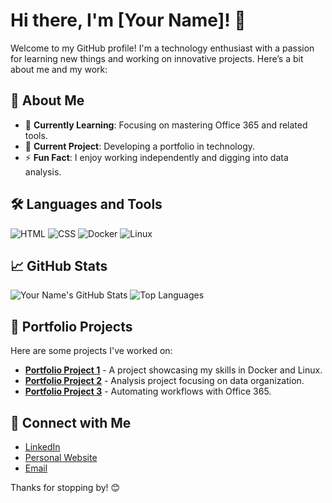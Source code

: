 # Hi there, I'm [Your Name]! 👋

Welcome to my GitHub profile! I'm a technology enthusiast with a passion for learning new things and working on innovative projects. Here’s a bit about me and my work:

## 💫 About Me
- 🌱 **Currently Learning**: Focusing on mastering Office 365 and related tools.
- 🔭 **Current Project**: Developing a portfolio in technology.
- ⚡ **Fun Fact**: I enjoy working independently and digging into data analysis.

## 🛠️ Languages and Tools
![HTML](https://img.shields.io/badge/-HTML-05122A?style=flat&logo=html5)
![CSS](https://img.shields.io/badge/-CSS-05122A?style=flat&logo=css3&logoColor=1572B6)
![Docker](https://img.shields.io/badge/-Docker-05122A?style=flat&logo=docker)
![Linux](https://img.shields.io/badge/-Linux-05122A?style=flat&logo=linux)

## 📈 GitHub Stats
![Your Name's GitHub Stats](https://github-readme-stats.vercel.app/api?username=yourusername&show_icons=true&theme=radical)
![Top Languages](https://github-readme-stats.vercel.app/api/top-langs/?username=yourusername&layout=compact&theme=radical)

## 🎯 Portfolio Projects
Here are some projects I've worked on:

- [**Portfolio Project 1**](https://github.com/yourusername/project1) - A project showcasing my skills in Docker and Linux.
- [**Portfolio Project 2**](https://github.com/yourusername/project2) - Analysis project focusing on data organization.
- [**Portfolio Project 3**](https://github.com/yourusername/project3) - Automating workflows with Office 365.

## 🔗 Connect with Me
- [LinkedIn](https://www.linkedin.com/in/yourprofile)
- [Personal Website](https://yourwebsite.com)
- [Email](mailto:youremail@example.com)

Thanks for stopping by! 😊
